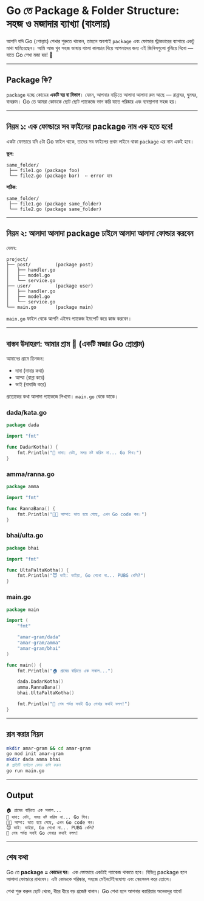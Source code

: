 
# Go তে Package & Folder Structure: সহজ ও মজাদার ব্যাখ্যা (বাংলায়)

আপনি যদি Go (গোল্যাং) শেখার শুরুতে থাকেন, তাহলে অবশ্যই `package` এবং ফোল্ডার স্ট্রাকচারের ব্যাপারে একটু মাথা ঘামিয়েছেন। আমি আজ খুব সহজ ভাষায় বাংলা কালচার দিয়ে আপনাদের জন্য এই জিনিসগুলো বুঝিয়ে দিবো — যাতে Go শেখা মজা হয়! 🎉

---

## Package কি?

`package` হচ্ছে কোডের **একটি ঘর বা বিভাগ**। যেমন, আপনার বাড়িতে আলাদা আলাদা রুম আছে — রান্নাঘর, ঘুমঘর, বাথরুম। Go তে আমরা কোডকে ছোট ছোট প্যাকেজে ভাগ করি যাতে পরিষ্কার এবং ব্যবস্থাপনা সহজ হয়।

---

## নিয়ম ১: এক ফোল্ডারে সব ফাইলের package নাম এক হতে হবে!

একটা ফোল্ডারে যদি ৫টা Go ফাইল থাকে, তাদের সব ফাইলের প্রথম লাইনে থাকা `package` এর নাম একই হবে।

**ভুল:**

```
same_folder/
 ├── file1.go (package foo)
 └── file2.go (package bar)  ← error হবে
```

**সঠিক:**

```
same_folder/
 ├── file1.go (package same_folder)
 └── file2.go (package same_folder)
```

---

## নিয়ম ২: আলাদা আলাদা package চাইলে আলাদা আলাদা ফোল্ডার করবেন

যেমন:

```
project/
├── post/         (package post)
│   ├── handler.go
│   ├── model.go
│   └── service.go
├── user/         (package user)
│   ├── handler.go
│   ├── model.go
│   └── service.go
└── main.go       (package main)
```

`main.go` ফাইল থেকে আপনি এইসব প্যাকেজ ইমপোর্ট করে কাজ করবেন।

---

## বাস্তব উদাহরণ: আমার গ্রাম 🌾 (একটি মজার Go প্রোগ্রাম)

আমাদের গ্রামে তিনজন:

* দাদা (দাদার কথা)
* আম্মা (রান্না করে)
* ভাই (বাবাজি করে)

প্রত্যেকের কথা আলাদা প্যাকেজে লিখবো। `main.go` থেকে ডাকে।

### dada/kata.go

```go
package dada

import "fmt"

func DadarKotha() {
    fmt.Println("👴 দাদা: বেটা, সময় নষ্ট করিস না... Go শিখ।")
}
```

### amma/ranna.go

```go
package amma

import "fmt"

func RannaBana() {
    fmt.Println("👩‍🍳 আম্মা: ভাত হয়ে গেছে, এখন Go code কর।")
}
```

### bhai/ulta.go

```go
package bhai

import "fmt"

func UltaPaltaKotha() {
    fmt.Println("😈 ভাই: ভাইয়া, Go শেখো না... PUBG খেলি?")
}
```

### main.go

```go
package main

import (
    "fmt"

    "amar-gram/dada"
    "amar-gram/amma"
    "amar-gram/bhai"
)

func main() {
    fmt.Println("🏠 গ্রামের বাড়িতে এক সকাল...")

    dada.DadarKotha()
    amma.RannaBana()
    bhai.UltaPaltaKotha()

    fmt.Println("🚀 শেষ পর্যন্ত সবাই Go শেখার কথাই বলল!")
}
```

---

## রান করার নিয়ম

```bash
mkdir amar-gram && cd amar-gram
go mod init amar-gram
mkdir dada amma bhai
# প্রতিটি ফাইলে কোড কপি করুন
go run main.go
```

---

## Output

```
🏠 গ্রামের বাড়িতে এক সকাল...
👴 দাদা: বেটা, সময় নষ্ট করিস না... Go শিখ।
👩‍🍳 আম্মা: ভাত হয়ে গেছে, এখন Go code কর।
😈 ভাই: ভাইয়া, Go শেখো না... PUBG খেলি?
🚀 শেষ পর্যন্ত সবাই Go শেখার কথাই বলল!
```

---

## শেষ কথা

Go তে **package = কোডের ঘর**।
এক ফোল্ডারে একটাই প্যাকেজ থাকতে হবে।
বিভিন্ন package হলে আলাদা ফোল্ডারে রাখবেন।
এটা কোডকে পরিষ্কার, সহজে মেইনটেইনযোগ্য এবং স্কেলেবল করে তোলে।

শেখা শুরু করুন ছোট থেকে, ধীরে ধীরে বড় প্রজেক্ট বানান।
Go শেখা হলে আপনার ক্যারিয়ার অনেকদূর যাবে!

